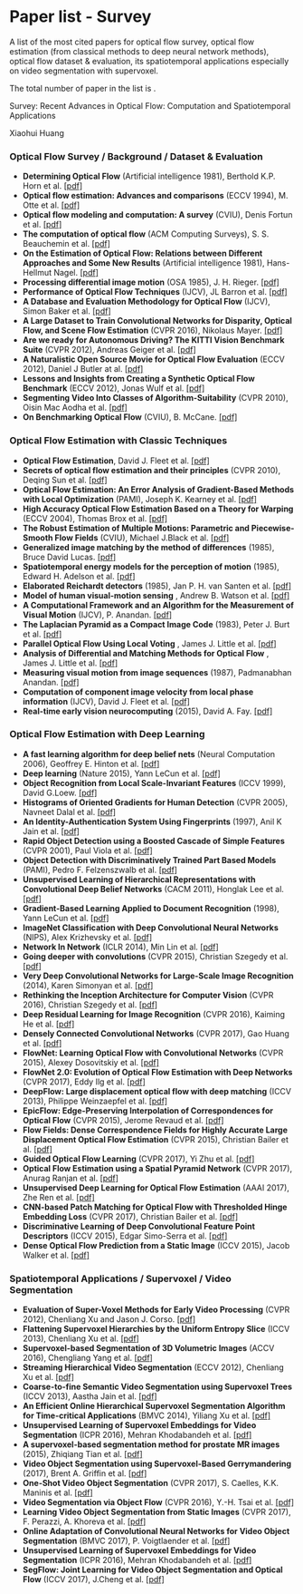 # Paper list - Survey

A list of the most cited papers for optical flow survey, optical flow estimation (from classical methods to deep neural network methods), optical flow dataset & evaluation, its spatiotemporal applications especially on video segmentation with supervoxel.

The total number of paper in the list is .

Survey: Recent Advances in Optical Flow: Computation and Spatiotemporal Applications

Xiaohui Huang

### Optical Flow Survey / Background / Dataset & Evaluation
- **Determining Optical Flow** (Artificial intelligence 1981), Berthold K.P. Horn et al. [[pdf]](http://image.diku.dk/imagecanon/material/HornSchunckOptical_Flow.pdf)
- **Optical flow estimation: Advances and comparisons** (ECCV 1994), M. Otte et al. [[pdf]](https://link.springer.com/chapter/10.1007/3-540-57956-7_5)
- **Optical flow modeling and computation: A survey** (CVIU), Denis Fortun et al. [[pdf]](https://hal.inria.fr/hal-01104081v2/document)
- **The computation of optical flow** (ACM Computing Surveys), S. S. Beauchemin et al. [[pdf]](http://www.csd.uwo.ca/faculty/beau/PAPERS/acm-95.pdf)
- **On the Estimation of Optical Flow: Relations between Different Approaches and Some New Results** (Artificial intelligence 1981), Hans-Hellmut Nagel. [[pdf]](http://www-pequan.lip6.fr/~bereziat/cours/master/vision/papers/nagel87.pdf)
- **Processing differential image motion** (OSA 1985), J. H. Rieger. [[pdf]](https://www.osapublishing.org/josaa/abstract.cfm?uri=josaa-2-2-354)
- **Performance of Optical Flow Techniques** (IJCV), JL Barron et al. [[pdf]](http://www.cs.toronto.edu/~fleet/research/Papers/ijcv-94.pdf)
- **A Database and Evaluation Methodology for Optical Flow** (IJCV), Simon Baker et al. [[pdf]](http://static.cs.brown.edu/people/black/Papers/flowEval07.pdf)
- **A Large Dataset to Train Convolutional Networks for Disparity, Optical Flow, and Scene Flow Estimation** (CVPR 2016), Nikolaus Mayer. [[pdf]](https://arxiv.org/pdf/1512.02134.pdf)
- **Are we ready for Autonomous Driving? The KITTI Vision Benchmark Suite** (CVPR 2012),  Andreas Geiger et al. [[pdf]](http://www.cvlibs.net/publications/Geiger2012CVPR.pdf)
- **A Naturalistic Open Source Movie for Optical Flow Evaluation** (ECCV 2012), Daniel J Butler at al. [[pdf]](https://homes.cs.washington.edu/~djbutler/papers/ButlerECCV2012.pdf)
- **Lessons and Insights from Creating a Synthetic Optical Flow Benchmark** (ECCV 2012), Jonas Wulf et al. [[pdf]](http://files.is.tue.mpg.de/black/papers/WulffECCVws2012.pdf)
- **Segmenting Video Into Classes of Algorithm-Suitability** (CVPR 2010), Oisin Mac Aodha et al. [[pdf]](http://citeseerx.ist.psu.edu/viewdoc/download?doi=10.1.1.615.3634&rep=rep1&type=pdf)
- **On Benchmarking Optical Flow** (CVIU), B. McCane. [[pdf]](https://ac.els-cdn.com/S1077314201909300/1-s2.0-S1077314201909300-main.pdf?_tid=41e8248e-ca4c-11e7-abcf-00000aab0f6c&acdnat=1510781633_1ecc3afce772ba8afbb15fcf3705cabb)

### Optical Flow Estimation with Classic Techniques
- **Optical Flow Estimation**, David J. Fleet et al. [[pdf]](http://www.cs.toronto.edu/~fleet/research/Papers/flowChapter05.pdf)
- **Secrets of optical flow estimation and their principles** (CVPR 2010), Deqing Sun et al. [[pdf]](http://ieeexplore.ieee.org/stamp/stamp.jsp?arnumber=5539939)
- **Optical Flow Estimation: An Error Analysis of Gradient-Based Methods with Local Optimization** (PAMI), Joseph K. Kearney et al. [[pdf]](http://ieeexplore.ieee.org/stamp/stamp.jsp?arnumber=4767897)
- **High Accuracy Optical Flow Estimation Based on a Theory for Warping** (ECCV 2004), Thomas Brox et al. [[pdf]](http://citeseerx.ist.psu.edu/viewdoc/download?doi=10.1.1.84.4669&rep=rep1&type=pdf)
- **The Robust Estimation of Multiple Motions: Parametric and Piecewise-Smooth Flow Fields** (CVIU), Michael J.Black et al. [[pdf]](http://cs.brown.edu/~black/Papers/cviu.63.1.1996.pdf)
- **Generalized image matching by the method of differences** (1985), Bruce David Lucas. [[pdf]](https://www.ri.cmu.edu/pub_files/pub4/lucas_bruce_d_1984_1/lucas_bruce_d_1984_1.pdf)
- **Spatiotemporal energy models for the perception of motion** (1985), Edward H. Adelson et al. [[pdf]](http://persci.mit.edu/pub_pdfs/spatio85.pdf)
- **Elaborated Reichardt detectors** (1985), Jan P. H. van Santen et al. [[pdf]](http://cns.bu.edu/Profiles/Mingolla.html/cnsftp/pdf/vanSantenSperling1985EReichardt.pdf)
- **Model of human visual-motion sensing** , Andrew B. Watson et al. [[pdf]](https://www.osapublishing.org/DirectPDFAccess/906BD1FA-00E2-8F7B-8917C5DD77CC87E4_1949/josaa-2-2-322.pdf?da=1&id=1949&seq=0&mobile=no)
- **A Computational Framework and an Algorithm for the Measurement of Visual Motion** (IJCV), P. Anandan. [[pdf]](http://www-pequan.lip6.fr/~bereziat/cours/master/vision/papers/anandan89.pdf)
- **The Laplacian Pyramid as a Compact Image Code** (1983), Peter J. Burt et al. [[pdf]](http://persci.mit.edu/pub_pdfs/pyramid83.pdf)
- **Parallel Optical Flow Using Local Voting** , James J. Little et al. [[pdf]](http://www.kyb.tuebingen.mpg.de/fileadmin/user_upload/files/publications/pdfs/pdf778.pdf)
- **Analysis of Differential and Matching Methods for Optical Flow** , James J. Little et al. [[pdf]](http://ieeexplore.ieee.org/stamp/stamp.jsp?arnumber=47107)
- **Measuring visual motion from image sequences** (1987), Padmanabhan Anandan. [[pdf]](https://web.cs.umass.edu/publication/docs/1987/UM-CS-1987-021.pdf)
- **Computation of component image velocity from local phase information** (IJCV), David J. Fleet et al. [[pdf]](https://link.springer.com/article/10.1007/BF00056772)
- **Real-time early vision neurocomputing** (2015), David A. Fay. [[pdf]](http://ieeexplore.ieee.org/stamp/stamp.jsp?arnumber=155250)

### Optical Flow Estimation with Deep Learning
- **A fast learning algorithm for deep belief nets** (Neural Computation 2006), Geoffrey E. Hinton et al. [[pdf]](https://www.cs.toronto.edu/~hinton/absps/fastnc.pdf)
- **Deep learning** (Nature 2015), Yann LeCun et al. [[pdf]](https://www.nature.com/articles/nature14539.pdf)
- **Object Recognition from Local Scale-Invariant Features** (ICCV 1999), David G.Loew. [[pdf]](http://www.cs.ubc.ca/~lowe/papers/iccv99.pdf)
- **Histograms of Oriented Gradients for Human Detection** (CVPR 2005), Navneet Dalal et al. [[pdf]](https://courses.engr.illinois.edu/ece420/fa2017/hog_for_human_detection.pdf)
- **An Identity-Authentication System Using Fingerprints** (1997), Anil K Jain et al. [[pdf]](http://ieeexplore.ieee.org/stamp/stamp.jsp?arnumber=628674)
- **Rapid Object Detection using a Boosted Cascade of Simple Features** (CVPR 2001), Paul Viola et al. [[pdf]](https://www.cs.cmu.edu/~efros/courses/LBMV07/Papers/viola-cvpr-01.pdf)
- **Object Detection with Discriminatively Trained Part Based Models** (PAMI), Pedro F. Felzenszwalb et al. [[pdf]](https://cs.brown.edu/~pff/papers/lsvm-pami.pdf)
- **Unsupervised Learning of Hierarchical Representations with Convolutional Deep Belief Networks** (CACM 2011), Honglak Lee et al. [[pdf]](https://www.cs.princeton.edu/~rajeshr/papers/cacm2011-researchHighlights-convDBN.pdf)
- **Gradient-Based Learning Applied to Document Recognition** (1998), Yann LeCun et al. [[pdf]](http://yann.lecun.com/exdb/publis/pdf/lecun-01a.pdf)
- **ImageNet Classification with Deep Convolutional Neural Networks** (NIPS), Alex Krizhevsky et al. [[pdf]](https://papers.nips.cc/paper/4824-imagenet-classification-with-deep-convolutional-neural-networks.pdf)
- **Network In Network** (ICLR 2014), Min Lin et al. [[pdf]](https://arxiv.org/pdf/1312.4400.pdf)
- **Going deeper with convolutions** (CVPR 2015), Christian Szegedy et al. [[pdf]](https://arxiv.org/pdf/1409.4842.pdf)
- **Very Deep Convolutional Networks for Large-Scale Image Recognition** (2014), Karen Simonyan et al. [[pdf]](https://arxiv.org/pdf/1409.1556.pdf)
- **Rethinking the Inception Architecture for Computer Vision** (CVPR 2016), Christian Szegedy et al. [[pdf]](https://arxiv.org/pdf/1512.00567.pdf)
- **Deep Residual Learning for Image Recognition** (CVPR 2016), Kaiming He et al. [[pdf]](https://www.cv-foundation.org/openaccess/content_cvpr_2016/papers/He_Deep_Residual_Learning_CVPR_2016_paper.pdf)
- **Densely Connected Convolutional Networks** (CVPR 2017), Gao Huang et al. [[pdf]](https://arxiv.org/pdf/1608.06993.pdf)
- **FlowNet: Learning Optical Flow with Convolutional Networks** (CVPR 2015), Alexey Dosovitskiy et al. [[pdf]](http://ieeexplore.ieee.org/stamp/stamp.jsp?arnumber=7410673)
- **FlowNet 2.0: Evolution of Optical Flow Estimation with Deep Networks** (CVPR 2017), Eddy Ilg et al. [[pdf]](https://arxiv.org/pdf/1612.01925.pdf)
- **DeepFlow: Large displacement optical flow with deep matching** (ICCV 2013), Philippe Weinzaepfel et al. [[pdf]](https://www.cv-foundation.org/openaccess/content_iccv_2013/papers/Weinzaepfel_DeepFlow_Large_Displacement_2013_ICCV_paper.pdf)
- **EpicFlow: Edge-Preserving Interpolation of Correspondences for Optical Flow** (CVPR 2015), Jerome Revaud et al. [[pdf]](https://arxiv.org/pdf/1501.02565.pdf)
- **Flow Fields: Dense Correspondence Fields for Highly Accurate Large Displacement Optical Flow Estimation** (CVPR 2015), Christian Bailer et al. [[pdf]](https://arxiv.org/pdf/1508.05151.pdf)
- **Guided Optical Flow Learning** (CVPR 2017), Yi Zhu et al. [[pdf]](https://arxiv.org/pdf/1702.02295.pdf)
- **Optical Flow Estimation using a Spatial Pyramid Network** (CVPR 2017), Anurag Ranjan et al. [[pdf]](https://arxiv.org/pdf/1611.00850.pdf)
- **Unsupervised Deep Learning for Optical Flow Estimation** (AAAI 2017), Zhe Ren et al. [[pdf]](https://aaai.org/ocs/index.php/AAAI/AAAI17/paper/view/14388/13940)
- **CNN-based Patch Matching for Optical Flow with Thresholded Hinge Embedding Loss** (CVPR 2017), Christian Bailer et al. [[pdf]](https://arxiv.org/pdf/1607.08064.pdf)
- **Discriminative Learning of Deep Convolutional Feature Point Descriptors** (ICCV 2015), Edgar Simo-Serra et al. [[pdf]](http://ieeexplore.ieee.org/stamp/stamp.jsp?arnumber=7410379)
- **Dense Optical Flow Prediction from a Static Image** (ICCV 2015), Jacob Walker et al. [[pdf]](http://ieeexplore.ieee.org/stamp/stamp.jsp?arnumber=7410638)

### Spatiotemporal Applications / Supervoxel / Video Segmentation
- **Evaluation of Super-Voxel Methods for Early Video Processing** (CVPR 2012), Chenliang Xu and Jason J. Corso. [[pdf]](https://www.cse.buffalo.edu//~jcorso/pubs/jcorso_CVPR2012_svx.pdf)
- **Flattening Supervoxel Hierarchies by the Uniform Entropy Slice** (ICCV 2013), Chenliang Xu et al. [[pdf]](https://www.cse.buffalo.edu//~jcorso/pubs/jcorso_ICCV2013_hieflat.pdf)
- **Supervoxel-based Segmentation of 3D Volumetric Images** (ACCV 2016), Chengliang Yang et al. [[pdf]](https://www.cise.ufl.edu/~cy2/pdf/0528.pdf)
- **Streaming Hierarchical Video Segmentation** (ECCV 2012), Chenliang Xu et al. [[pdf]](https://www.cse.buffalo.edu//~jcorso/pubs/jcorso_ECCV2012_streamgbh.pdf)
- **Coarse-to-fine Semantic Video Segmentation using Supervoxel Trees** (ICCV 2013), Aastha Jain et al. [[pdf]](http://ieeexplore.ieee.org/stamp/stamp.jsp?arnumber=6751342&tag=1)
- **An Efficient Online Hierarchical Supervoxel Segmentation Algorithm for Time-critical Applications** (BMVC 2014), Yiliang Xu et al. [[pdf]](http://www.bmva.org/bmvc/2014/files/paper129.pdf)
- **Unsupervised Learning of Supervoxel Embeddings for Video Segmentation** (ICPR 2016), Mehran Khodabandeh et al. [[pdf]](http://www.sfu.ca/~smuralid/papers/ICPR2016.pdf)
- **A supervoxel-based segmentation method for prostate MR images** (2015), Zhiqiang Tian et al. [[pdf]](https://www.ncbi.nlm.nih.gov/pmc/articles/PMC4736748/)
- **Video Object Segmentation using Supervoxel-Based Gerrymandering** (2017), Brent A. Griffin et al. [[pdf]](https://arxiv.org/pdf/1704.05165.pdf)
- **One-Shot Video Object Segmentation** (CVPR 2017), S. Caelles, K.K. Maninis et al. [[pdf]](http://openaccess.thecvf.com/content_cvpr_2017/papers/Caelles_One-Shot_Video_Object_CVPR_2017_paper.pdf)
- **Video Segmentation via Object Flow** (CVPR 2016), Y.-H. Tsai et al. [[pdf]](http://vllab1.ucmerced.edu/~ytsai/CVPR16/cvpr16_segmentation.pdf)
- **Learning Video Object Segmentation from Static Images** (CVPR 2017), F. Perazzi, A. Khoreva et al. [[pdf]](https://graphics.ethz.ch/~perazzif/masktrack/files/masktrack.pdf)
- **Online Adaptation of Convolutional Neural Networks for Video Object Segmentation** (BMVC 2017), P. Voigtlaender et al. [[pdf]](https://arxiv.org/pdf/1706.09364.pdf)
- **Unsupervised Learning of Supervoxel Embeddings for Video Segmentation** (ICPR 2016), Mehran Khodabandeh et al. [[pdf]](http://www.sfu.ca/~smuralid/papers/ICPR2016.pdf)
- **SegFlow: Joint Learning for Video Object Segmentation and Optical Flow** (ICCV 2017), J.Cheng et al. [[pdf]](https://arxiv.org/pdf/1709.06750.pdf)
